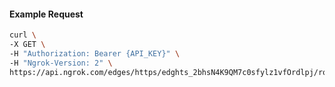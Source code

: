 <!-- Code generated for API Clients. DO NOT EDIT. -->

#### Example Request

```bash
curl \
-X GET \
-H "Authorization: Bearer {API_KEY}" \
-H "Ngrok-Version: 2" \
https://api.ngrok.com/edges/https/edghts_2bhsN4K9QM7c0sfylz1vfOrdlpj/routes/edghtsrt_2bhsN5nA1143myc5k52n3mxQYzY/request_headers
```
